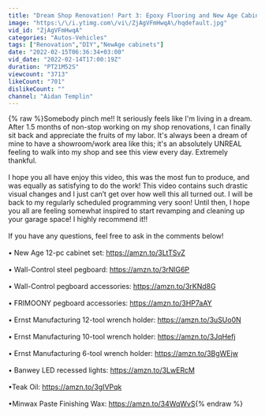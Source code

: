 ```yaml
---
title: "Dream Shop Renovation! Part 3: Epoxy Flooring and New Age Cabinets Install!"
image: "https:\/\/i.ytimg.com\/vi\/ZjAgVFmHwqA\/hqdefault.jpg"
vid_id: "ZjAgVFmHwqA"
categories: "Autos-Vehicles"
tags: ["Renovation","DIY","NewAge cabinets"]
date: "2022-02-15T06:36:34+03:00"
vid_date: "2022-02-14T17:00:19Z"
duration: "PT21M52S"
viewcount: "3713"
likeCount: "701"
dislikeCount: ""
channel: "Aidan Templin"
---
```

{% raw %}Somebody pinch me!! It seriously feels like I'm living in a dream. After 1.5 months of non-stop working on my shop renovations, I can finally sit back and appreciate the fruits of my labor. It's always been a dream of mine to have a showroom/work area like this; it's an absolutely UNREAL feeling to walk into my shop and see this view every day. Extremely thankful. <br /><br />I hope you all have enjoy this video, this was the most fun to produce, and was equally as satisfying to do the work! This video contains such drastic visual changes and I just can’t get over how well this all turned out. I will be back to my regularly scheduled programming very soon! Until then, I hope you all are feeling somewhat inspired to start revamping and cleaning up your garage space! I highly recommend it!! <br /><br />If you have any questions, feel free to ask in the comments below!<br /><br />• New Age 12-pc cabinet set: <a rel="nofollow" target="blank" href="https://amzn.to/3LtTSvZ">https://amzn.to/3LtTSvZ</a><br /><br />• Wall-Control steel pegboard: <a rel="nofollow" target="blank" href="https://amzn.to/3rNlG6P">https://amzn.to/3rNlG6P</a><br /><br />• Wall-Control pegboard accessories: <a rel="nofollow" target="blank" href="https://amzn.to/3rKNd8G">https://amzn.to/3rKNd8G</a><br /><br />• FRIMOONY pegboard accessories: <a rel="nofollow" target="blank" href="https://amzn.to/3HP7aAY">https://amzn.to/3HP7aAY</a><br /><br />• Ernst Manufacturing 12-tool wrench holder: <a rel="nofollow" target="blank" href="https://amzn.to/3uSUo0N">https://amzn.to/3uSUo0N</a><br /><br />• Ernst Manufacturing 10-tool wrench holder: <a rel="nofollow" target="blank" href="https://amzn.to/3JqHefj">https://amzn.to/3JqHefj</a><br /><br />• Ernst Manufacturing 6-tool wrench holder: <a rel="nofollow" target="blank" href="https://amzn.to/3BgWEjw">https://amzn.to/3BgWEjw</a><br /><br />• Banwey LED recessed lights: <a rel="nofollow" target="blank" href="https://amzn.to/3LwERcM">https://amzn.to/3LwERcM</a><br /><br />•Teak Oil: <a rel="nofollow" target="blank" href="https://amzn.to/3gIVPqk">https://amzn.to/3gIVPqk</a><br /><br />•Minwax Paste Finishing Wax: <a rel="nofollow" target="blank" href="https://amzn.to/34WqWvS">https://amzn.to/34WqWvS</a>{% endraw %}

